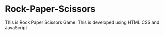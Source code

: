# Rock-Paper-Scissors
This is Rock Paper Scissors Game. This is developed using HTML CSS and JavaScript
